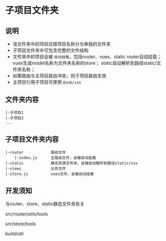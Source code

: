 # 子项目文件夹

## 说明

* 该文件夹中的项目应按项目名拆分为单独的文件夹
* 子项目文件夹中可包含完整的文件结构
* 文件夹中的项目会被 `自动挂载`，包括router、vuex、static
    router自动挂载；
    vuex生成model名称为文件夹名称的store；
    static自动解析到路径static/文件夹名称；
* 如果路由与主项目路由冲突，则子项目路由生效
* 主项目引用子项目可使用 `@sub/xxx`

## 文件夹内容

```
|-子项目1
|-子项目2
...
```

## 子项目文件夹内容

```
|-router            路由文件
    |-index.js      主路由文件，会被自动挂载
|-static            静态资源文件夹，会被自动解析到路径static/xxx
|-views             业务文件
|-store.js          vuex文件，会被自动挂载
```

## 开发须知

与router、store、static静态文件夹有关

src/router/utils/tools

src/store/tools

build/util
